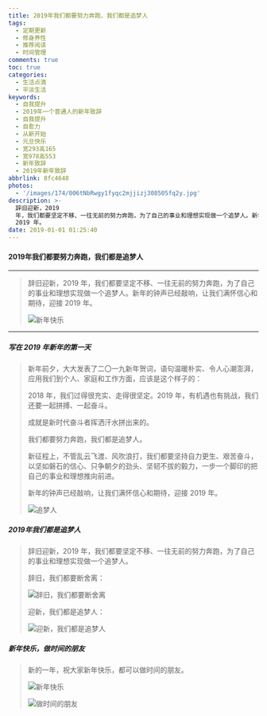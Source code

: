 ```yaml
---
title: 2019年我们都要努力奔跑，我们都是追梦人
tags:
  - 定期更新
  - 修身养性
  - 推荐阅读
  - 时间管理
comments: true
toc: true
categories:
  - 生活点滴
  - 平淡生活
keywords:
  - 自我提升
  - 2019年一个普通人的新年致辞
  - 自我提升
  - 自愈力
  - 从新开始
  - 元旦快乐
  - 宽293高165
  - 宽978高553
  - 新年致辞
  - 2019年新年致辞
abbrlink: 8fc4648
photos:
  - '/images/174/006tNbRwgy1fyqc2mjjizj308505fq2y.jpg'
description: >-
  辞旧迎新，2019
  年，我们都要坚定不移、一往无前的努力奔跑，为了自己的事业和理想实现做一个追梦人。新年的钟声已经敲响，让我们满怀信心和期待，迎接
  2019 年。
date: 2019-01-01 01:25:40
---
```

<script type="text/javascript" src="/js/src/bai.js"></script>

#### 2019年我们都要努力奔跑，我们都是追梦人
----
> 辞旧迎新，2019 年，我们都要坚定不移、一往无前的努力奔跑，为了自己的事业和理想实现做一个追梦人。新年的钟声已经敲响，让我们满怀信心和期待，迎接 2019 年。
>
> ![新年快乐](/images/174/006tNbRwgy1fyqc77g1dqj30du09oaab.jpg)

------
##### 写在 2019 年新年的第一天
> 新年前夕，大大发表了二〇一九新年贺词，语句温暖朴实、令人心潮澎湃，应用我们到个人、家庭和工作方面，应该是这个样子的：
>
> 2018 年，我们过得很充实、走得很坚定。2019 年，有机遇也有挑战，我们还要一起拼搏、一起奋斗。
>
> 成就是新时代奋斗者挥洒汗水拼出来的。
>
> 我们都要努力奔跑，我们都是追梦人。
>
> 新征程上，不管乱云飞渡、风吹浪打，我们都要坚持自力更生、艰苦奋斗，以坚如磐石的信心、只争朝夕的劲头、坚韧不拔的毅力，一步一个脚印的把自己的事业和理想推向前进。
>
> 新年的钟声已经敲响，让我们满怀信心和期待，迎接 2019 年。
>
> ![追梦人](/images/174/006tNbRwgy1fyqbyfwrshj30h00cngm9.jpg)


##### 2019年我们都是追梦人
> 辞旧迎新，2019 年，我们都要坚定不移、一往无前的努力奔跑，为了自己的事业和理想实现做一个追梦人。
>
> 辞旧，我们都要断舍离：
>
> ![辞旧，我们都要断舍离](/images/174/006tNbRwgy1fyqc0d05zuj30u019atou.jpg)
>
> 迎新，我们都是追梦人：
>
> ![迎新，我们都是追梦人](/images/174/006tNbRwgy1fyqc0qvk0qj30u016a4fr.jpg)

##### 新年快乐，做时间的朋友
> 新的一年，祝大家新年快乐，都可以做时间的朋友。
>
> ![新年快乐](/images/174/006tNbRwgy1fyqc1r2gq0j31gm0u0q8f.jpg)
>
> ![做时间的朋友](/images/174/006tNbRwgy1fyqc23r2kij31hc0u07b0.jpg)
